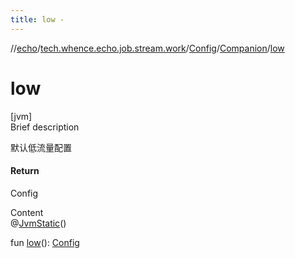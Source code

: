 ```yaml
---
title: low -
---
```

//[echo](../../../index.md)/[tech.whence.echo.job.stream.work](../../index.md)/[Config](../index.md)/[Companion](index.md)/[low](low.md)



# low  
[jvm]  
Brief description  


默认低流量配置



#### Return  


Config

  
Content  
@[JvmStatic](https://kotlinlang.org/api/latest/jvm/stdlib/kotlin.jvm/-jvm-static/index.html)()  
  
fun [low](low.md)(): [Config](../index.md)  



